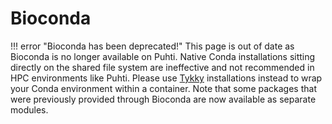 # Bioconda

!!! error "Bioconda has been deprecated!"
    This page is out of date as Bioconda is no longer available on Puhti.
    Native Conda installations sitting directly on the shared file system are
    ineffective and not recommended in HPC environments like Puhti. Please use
    [Tykky](../computing/containers/tykky.md) installations instead to wrap your
    Conda environment within a container. Note that some packages that were
    previously provided through Bioconda are now available as separate modules.
